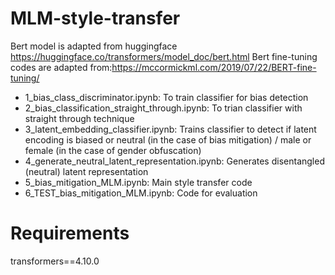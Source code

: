 # MLM-style-transfer

Bert model is adapted from huggingface https://huggingface.co/transformers/model_doc/bert.html
Bert fine-tuning codes are adapted from:https://mccormickml.com/2019/07/22/BERT-fine-tuning/

- 1_bias_class_discriminator.ipynb: To train classifier for bias detection
- 2_bias_classification_straight_through.ipynb: To trian classifier with straight through technique
- 3_latent_embedding_classifier.ipynb: Trains classifier to detect if latent encoding is biased or neutral (in the case of bias mitigation) / male or female (in the case of gender obfuscation)
- 4_generate_neutral_latent_representation.ipynb: Generates disentangled (neutral) latent representation
- 5_bias_mitigation_MLM.ipynb: Main style transfer code
- 6_TEST_bias_mitigation_MLM.ipynb: Code for evaluation

# Requirements
transformers==4.10.0
